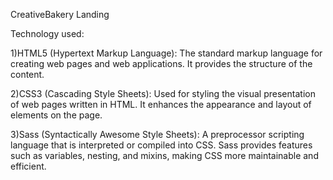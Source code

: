CreativeBakery Landing


Technology used:

1)HTML5 (Hypertext Markup Language): The standard markup language for creating web pages and web applications. It provides the structure of the content.

2)CSS3 (Cascading Style Sheets): Used for styling the visual presentation of web pages written in HTML. It enhances the appearance and layout of elements on the page.

3)Sass (Syntactically Awesome Style Sheets): A preprocessor scripting language that is interpreted or compiled into CSS. Sass provides features such as variables, nesting, and mixins, making CSS more maintainable and efficient.
